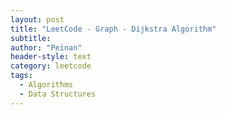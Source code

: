 ```yaml
---
layout: post
title: "LeetCode - Graph - Dijkstra Algorithm"
subtitle:
author: "Peinan"
header-style: text
category: leetcode
tags:
  - Algorithms
  - Data Structures
---
```


